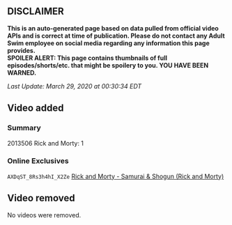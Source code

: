 ## DISCLAIMER
**This is an auto-generated page based on data pulled from official video APIs and is correct at time of publication. Please do not contact any Adult Swim employee on social media regarding any information this page provides.**  
**SPOILER ALERT: This page contains thumbnails of full episodes/shorts/etc. that might be spoilery to you. YOU HAVE BEEN WARNED.**  

_Last Update: March 29, 2020 at 00:30:34 EDT_
## Video added
### Summary
2013506 Rick and Morty: 1  
### Online Exclusives
`AXDqST_8Rs3h4hI_X2Ze` [Rick and Morty - Samurai & Shogun (Rick and Morty)](https://www.adultswim.com/videos/rick-and-morty/samurai-shogun-rick-and-morty)  
## Video removed
No videos were removed.  
